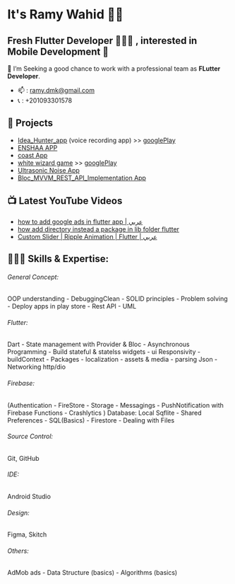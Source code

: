 # It's Ramy Wahid 👋🏻
## Fresh Flutter Developer 👨🏻‍💻 , interested in Mobile Development 👀


🔎 I’m Seeking a good chance to work with a professional team as **FLutter Developer**.
- 📫 : ramy.dmk@gmail.com
- 📞 : +201093301578

##  💼 Projects

- [Idea_Hunter_app](https://github.com/ramyhq/Idea_Hunter_app)  (voice recording app) >> [googlePlay](https://play.google.com/store/apps/details?id=net.ifeps.idea_hunter)
- [ENSHAA APP](https://github.com/ramyhq/ENSHAA_APP)
- [coast App](https://github.com/ramyhq/coast-v1)
- [white wizard game](https://github.com/ramyhq/white_wizard_game) >> [googlePlay](https://play.google.com/store/apps/details?id=net.ifeps.white_wizard) 
- [Ultrasonic Noise App](https://github.com/ramyhq/Ultrasonic_Noise_app)  
- [Bloc_MVVM_REST_API_Implementation App](https://github.com/ramyhq/Bloc_MVVM_REST_API_Implementation)  


##  📺  Latest YouTube Videos
- [how to add google ads in flutter app | عربي](https://youtu.be/k-RH3wB-Esg)
- [how add directory instead a package in lib folder flutter](https://youtu.be/hGMk1_O3I2Y)
- [Custom Slider | Ripple Animation | Flutter | عربي](https://youtu.be/aj67p6jWXCc)

## 👨🏻‍💻 Skills & Expertise:
###### General Concept:
OOP understanding - DebuggingClean - SOLID principles - Problem solving - Deploy apps in play store - Rest API - UML
###### Flutter:
Dart - State management with Provider & Bloc - Asynchronous Programming - Build stateful & statelss widgets - ui Responsivity - buildContext - Packages - localization - assets & media - parsing Json - Networking http/dio
###### Firebase:
(Authentication - FireStore - Storage - Messagings - PushNotification with Firebase Functions - Crashlytics ) Database:
Local Sqflite - Shared Preferences - SQL(Basics) - Firestore - Dealing with Files
###### Source Control:
Git, GitHub
###### IDE: 
Android Studio
###### Design: 
Figma, Skitch
###### Others:
AdMob ads - Data Structure (basics) - Algorithms (basics)



<!---
ramyhq/ramyhq is a ✨ special ✨ repository because its `README.md` (this file) appears on your GitHub profile.
You can click the Preview link to take a look at your changes.
--->
